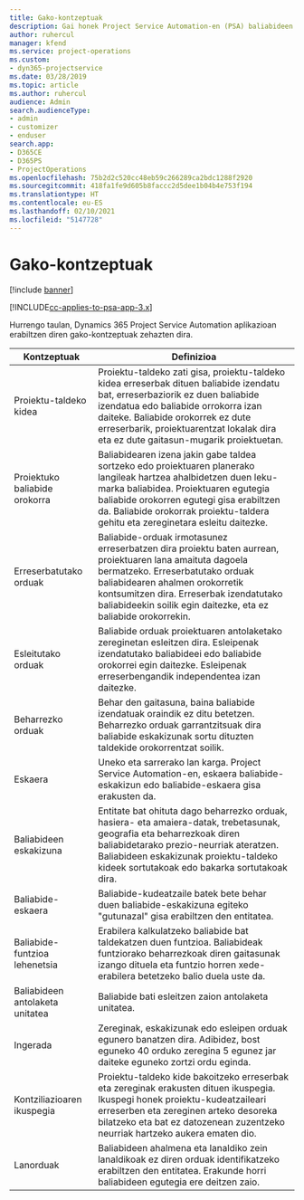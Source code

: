 ```yaml
---
title: Gako-kontzeptuak
description: Gai honek Project Service Automation-en (PSA) baliabideen kudeaketa gako-kontzeptuen inguruko informazioa eskaintzen du.
author: ruhercul
manager: kfend
ms.service: project-operations
ms.custom:
- dyn365-projectservice
ms.date: 03/28/2019
ms.topic: article
ms.author: ruhercul
audience: Admin
search.audienceType:
- admin
- customizer
- enduser
search.app:
- D365CE
- D365PS
- ProjectOperations
ms.openlocfilehash: 75b2d2c520cc48eb59c266289ca2bdc1288f2920
ms.sourcegitcommit: 418fa1fe9d605b8faccc2d5dee1b04b4e753f194
ms.translationtype: HT
ms.contentlocale: eu-ES
ms.lasthandoff: 02/10/2021
ms.locfileid: "5147728"
---
```

# <a name="key-concepts"></a>Gako-kontzeptuak

[!include [banner](../includes/psa-now-project-operations.md)]

[!INCLUDE[cc-applies-to-psa-app-3.x](../includes/cc-applies-to-psa-app-3x.md)]

Hurrengo taulan, Dynamics 365 Project Service Automation aplikazioan erabiltzen diren gako-kontzeptuak zehazten dira.

| Kontzeptuak                    | Definizioa |
|----------------------------|------------|
| Proiektu-taldeko kidea        | Proiektu-taldeko zati gisa, proiektu-taldeko kidea erreserbak dituen baliabide izendatu bat, erreserbaziorik ez duen baliabide izendatua edo baliabide orrokorra izan daiteke. Baliabide orokorrek ez dute erreserbarik, proiektuarentzat lokalak dira eta ez dute gaitasun-mugarik proiektuetan. |
| Proiektuko baliabide orokorra   | Baliabidearen izena jakin gabe taldea sortzeko edo proiektuaren planerako langileak hartzea ahalbidetzen duen leku-marka baliabidea. Proiektuaren egutegia baliabide orokorren egutegi gisa erabiltzen da. Baliabide orokorrak proiektu-taldera gehitu eta zereginetara esleitu daitezke. |
| Erreserbatutako orduak               | Baliabide-orduak irmotasunez erreserbatzen dira proiektu baten aurrean, proiektuaren lana amaituta dagoela bermatzeko. Erreserbatutako orduak baliabidearen ahalmen orokorretik kontsumitzen dira. Erreserbak izendatutako baliabideekin soilik egin daitezke, eta ez baliabide orokorrekin. |
| Esleitutako orduak             | Baliabide orduak proiektuaren antolaketako zereginetan esleitzen dira. Esleipenak izendatutako baliabideei edo baliabide orokorrei egin daitezke. Esleipenak erreserbengandik independentea izan daitezke. |
| Beharrezko orduak             | Behar den gaitasuna, baina baliabide izendatuak oraindik ez ditu betetzen. Beharrezko orduak garrantzitsuak dira baliabide eskakizunak sortu dituzten taldekide orokorrentzat soilik. |
| Eskaera                     | Uneko eta sarrerako lan karga. Project Service Automation-en, eskaera baliabide-eskakizun edo baliabide-eskaera gisa erakusten da. |
| Baliabideen eskakizuna       | Entitate bat ohituta dago beharrezko orduak, hasiera- eta amaiera-datak, trebetasunak, geografia eta beharrezkoak diren baliabidetarako prezio-neurriak ateratzen. Baliabideen eskakizunak proiektu-taldeko kideek sortutakoak edo bakarka sortutakoak dira. |
| Baliabide-eskaera           | Baliabide-kudeatzaile batek bete behar duen baliabide-eskakizuna egiteko "gutunazal" gisa erabiltzen den entitatea. |
| Baliabide-funtzioa lehenetsia      | Erabilera kalkulatzeko baliabide bat taldekatzen duen funtzioa. Baliabideak funtziorako beharrezkoak diren gaitasunak izango dituela eta funtzio horren xede-erabilera betetzeko balio duela uste da. |
| Baliabideen antolaketa unitatea | Baliabide bati esleitzen zaion antolaketa unitatea. |
| Ingerada                    | Zereginak, eskakizunak edo esleipen orduak egunero banatzen dira. Adibidez, bost eguneko 40 orduko zeregina 5 egunez jar daiteke eguneko zortzi ordu eginda. |
| Kontziliazioaren ikuspegia        | Proiektu-taldeko kide bakoitzeko erreserbak eta zereginak erakusten dituen ikuspegia. Ikuspegi honek proiektu-kudeatzaileari erreserben eta zereginen arteko desoreka bilatzeko eta bat ez datozenean zuzentzeko neurriak hartzeko aukera ematen dio. |
| Lanorduak                 | Baliabideen ahalmena eta lanaldiko zein lanaldikoak ez diren orduak identifikatzeko erabiltzen den entitatea. Erakunde horri baliabideen egutegia ere deitzen zaio. |
